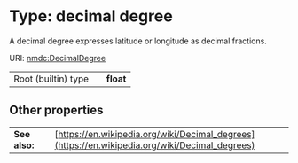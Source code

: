 
# Type: decimal degree


A decimal degree expresses latitude or longitude as decimal fractions.

URI: [nmdc:DecimalDegree](https://microbiomedata/meta/DecimalDegree)

|  |  |  |
| --- | --- | --- |
| Root (builtin) type | | **float** |

## Other properties

|  |  |  |
| --- | --- | --- |
| **See also:** | | [https://en.wikipedia.org/wiki/Decimal_degrees](https://en.wikipedia.org/wiki/Decimal_degrees) |

